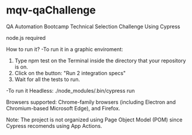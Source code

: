 # mqv-qaChallenge
QA Automation Bootcamp Technical Selection Challenge
Using Cypress

node.js required

How to run it?
-To run it in a graphic enviroment:
1. Type npm test on the Terminal inside the directory that your repository is on.
2. Click on the button: "Run 2 integration specs"
3. Wait for all the tests to run.

-To run it Headless: ./node_modules/.bin/cypress run

Browsers supported: Chrome-family browsers (including Electron and Chromium-based Microsoft Edge), and Firefox.

Note:
The project is not organized using Page Object Model (POM) since Cypress recomends using  App Actions.
